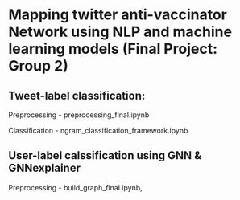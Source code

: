 #  Mapping twitter anti-vaccinator Network using NLP and machine learning models (Final Project: Group 2)

## Tweet-label classification:
   Preprocessing - preprocessing_final.ipynb
   
   Classification - ngram_classification_framework.ipynb

## User-label calssification using GNN & GNNexplainer

   Preprocessing - build_graph_final.ipynb, 
